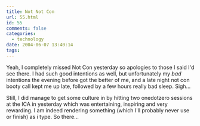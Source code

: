 ```yaml
---
title: Not Not Con
url: 55.html
id: 55
comments: false
categories:
  - technology
date: 2004-06-07 13:40:14
tags:
---
```


Yeah, I completely missed Not Con yesterday so apologies to those I said I'd see there. I had such good intentions as well, but unfortunately my _bad_ intentions the evening before got the better of me, and a late night not con booty call kept me up late, followed by a few hours really bad sleep. Sigh... 

Still, I did manage to get some culture in by hitting two onedotzero sessions at the ICA in yesterday which was entertaining, inspiring and very rewarding. I am indeed rendering something (which I'll probably never use or finish) as i type. So there...
